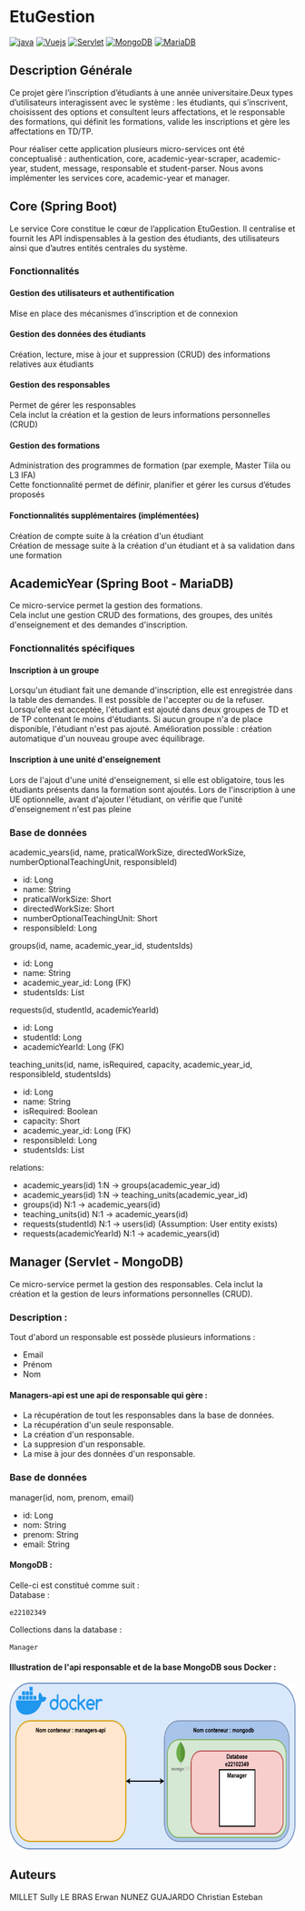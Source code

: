 # EtuGestion
[![java](https://img.shields.io/badge/Java-orange.svg)](https://www.java.com)
[![Vuejs](https://img.shields.io/badge/Vue.js-green.svg)](https://vuejs.org/)
[![Servlet](https://img.shields.io/badge/Servlet-red.svg)](https://jakarta.ee/specifications/servlet/)
[![MongoDB](https://img.shields.io/badge/MongoDB-darkgreen.svg)](https://www.mongodb.com/)
[![MariaDB](https://img.shields.io/badge/MariaDB-blue.svg)](https://mariadb.org/)


## Description Générale
Ce projet gère l’inscription d’étudiants à une année universitaire.Deux types d’utilisateurs interagissent avec le système : les étudiants, qui s’inscrivent, choisissent des options et consultent leurs affectations, et le responsable des formations, qui définit les formations, valide les inscriptions et gère les affectations en TD/TP. 

Pour réaliser cette application plusieurs micro-services ont été conceptualisé : authentication, core, academic-year-scraper, academic-year, student, message, responsable et student-parser. Nous avons implémenter les services core, academic-year et manager.

## Core (Spring Boot)
Le service Core constitue le cœur de l’application EtuGestion. Il centralise et fournit les API indispensables à la gestion des étudiants, des utilisateurs ainsi que d’autres entités centrales du système.

### Fonctionnalités

#### Gestion des utilisateurs et authentification  
Mise en place des mécanismes d’inscription et de connexion  

#### Gestion des données des étudiants  
Création, lecture, mise à jour et suppression (CRUD) des informations relatives aux étudiants  

#### Gestion des responsables  
Permet de gérer les responsables  
Cela inclut la création et la gestion de leurs informations personnelles (CRUD)  

#### Gestion des formations  
Administration des programmes de formation (par exemple, Master Tiila ou L3 IFA)  
Cette fonctionnalité permet de définir, planifier et gérer les cursus d’études proposés  

#### Fonctionnalités supplémentaires (implémentées)  
Création de compte suite à la création d'un étudiant  
Création de message suite à la création d'un étudiant et à sa validation dans une formation  


## AcademicYear (Spring Boot - MariaDB)
Ce micro-service permet la gestion des formations.  
Cela inclut une gestion CRUD des formations, des groupes, des unités d'enseignement et des demandes d'inscription.

### Fonctionnalités spécifiques
#### Inscription à un groupe
Lorsqu'un étudiant fait une demande d'inscription, elle est enregistrée dans la table des demandes. Il est possible de l'accepter ou de la refuser. Lorsqu'elle est acceptée, l'étudiant est ajouté dans deux groupes de TD et de TP contenant le moins d'étudiants. Si aucun groupe n'a de place disponible, l'étudiant n'est pas ajouté.
Amélioration possible : création automatique d'un nouveau groupe avec équilibrage.

#### Inscription à une unité d'enseignement
Lors de l'ajout d'une unité d'enseignement, si elle est obligatoire, tous les étudiants présents dans la formation sont ajoutés. Lors de l'inscription à une UE optionnelle, avant d'ajouter l'étudiant, on vérifie que l'unité d'enseignement n'est pas pleine
### Base de données
academic_years(id, name, praticalWorkSize, directedWorkSize, numberOptionalTeachingUnit, responsibleId)
  - id: Long
  - name: String
  - praticalWorkSize: Short
  - directedWorkSize: Short
  - numberOptionalTeachingUnit: Short
  - responsibleId: Long

groups(id, name, academic_year_id, studentsIds)
  - id: Long
  - name: String
  - academic_year_id: Long (FK)
  - studentsIds: List<Long>

requests(id, studentId, academicYearId)
  - id: Long
  - studentId: Long
  - academicYearId: Long (FK)

teaching_units(id, name, isRequired, capacity, academic_year_id, responsibleId, studentsIds)
  - id: Long
  - name: String
  - isRequired: Boolean
  - capacity: Short
  - academic_year_id: Long (FK)
  - responsibleId: Long
  - studentsIds: List<Long>

relations:
  - academic_years(id) 1:N -> groups(academic_year_id)
  - academic_years(id) 1:N -> teaching_units(academic_year_id)
  - groups(id) N:1 -> academic_years(id)
  - teaching_units(id) N:1 -> academic_years(id)
  - requests(studentId) N:1 -> users(id) (Assumption: User entity exists)
  - requests(academicYearId) N:1 -> academic_years(id)


## Manager (Servlet - MongoDB)
Ce micro-service permet la gestion des responsables. Cela inclut la création et la gestion de leurs informations personnelles (CRUD).
### Description :
Tout d'abord un responsable est possède plusieurs informations : 
- Email
- Prénom
- Nom
#### Managers-api est une api de responsable qui gère :
- La récupération de tout les responsables dans la base de données.
- La récupération d'un seule responsable.
- La création d'un responsable.
- La suppresion d'un responsable.
- La mise à jour des données d'un responsable.

### Base de données
manager(id, nom, prenom, email)
  - id: Long
  - nom: String
  - prenom: String
  - email: String

#### MongoDB :
Celle-ci est constitué comme suit :  
Database :
```
e22102349
```
Collections dans la database :
```
Manager
```
#### Illustration de l'api responsable et de la base MongoDB sous Docker :
<img src="img_readme/docker_manager-api_mongodb.png" alt="Texte alternatif" width="640" height="293">

## Auteurs
MILLET Sully
LE BRAS Erwan
NUNEZ GUAJARDO Christian Esteban
